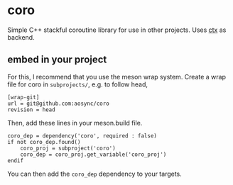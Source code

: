 # coro

Simple C++ stackful coroutine library for use in other projects. Uses [ctx](https://github.com/aosync/ctx) as backend.

## embed in your project

For this, I recommend that you use the meson wrap system. Create a wrap file for coro in `subprojects/`, e.g. to follow head,
```
[wrap-git]
url = git@github.com:aosync/coro
revision = head
```

Then, add these lines in your meson.build file.
```meson
coro_dep = dependency('coro', required : false)
if not coro_dep.found()
    coro_proj = subproject('coro')
    coro_dep = coro_proj.get_variable('coro_proj')
endif
```
You can then add the `coro_dep` dependency to your targets.